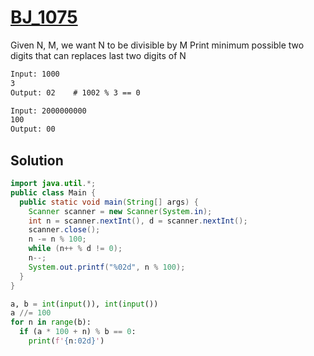 # [BJ_1075](https://acmicpc.net/problem/1075)

Given N, M, we want N to be divisible by M
Print minimum possible two digits that can replaces last two digits of N

```txt
Input: 1000
3
Output: 02    # 1002 % 3 == 0

Input: 2000000000
100
Output: 00
```

## Solution

```java
import java.util.*;
public class Main {
  public static void main(String[] args) {
    Scanner scanner = new Scanner(System.in);
    int n = scanner.nextInt(), d = scanner.nextInt();
    scanner.close();
    n -= n % 100;
    while (n++ % d != 0);
    n--;
    System.out.printf("%02d", n % 100);
  }
}
```

```py
a, b = int(input()), int(input())
a //= 100
for n in range(b):
  if (a * 100 + n) % b == 0:
    print(f'{n:02d}')
```
